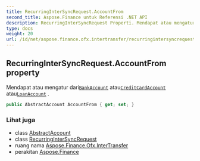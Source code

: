 ```yaml
---
title: RecurringInterSyncRequest.AccountFrom
second_title: Aspose.Finance untuk Referensi .NET API
description: RecurringInterSyncRequest Properti. Mendapat atau mengatur dariBankAccount atauCreditCardAccount atauLoanAccount .
type: docs
weight: 20
url: /id/net/aspose.finance.ofx.intertransfer/recurringintersyncrequest/accountfrom/
---
```

## RecurringInterSyncRequest.AccountFrom property

Mendapat atau mengatur dari[`BankAccount`](../../../aspose.finance.ofx/bankaccount/) atau[`CreditCardAccount`](../../../aspose.finance.ofx/creditcardaccount/) atau[`LoanAccount`](../../../aspose.finance.ofx/loanaccount/) .

```csharp
public AbstractAccount AccountFrom { get; set; }
```

### Lihat juga

* class [AbstractAccount](../../../aspose.finance.ofx/abstractaccount/)
* class [RecurringInterSyncRequest](../)
* ruang nama [Aspose.Finance.Ofx.InterTransfer](../../recurringintersyncrequest/)
* perakitan [Aspose.Finance](../../../)


